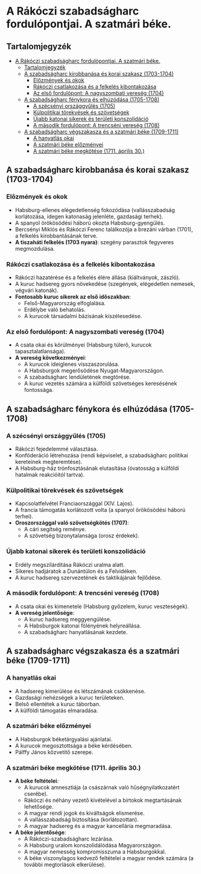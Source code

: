 # A Rákóczi szabadságharc fordulópontjai. A szatmári béke.

## Tartalomjegyzék
- [A Rákóczi szabadságharc fordulópontjai. A szatmári béke.](#a-rákóczi-szabadságharc-fordulópontjai-a-szatmári-béke)
  - [Tartalomjegyzék](#tartalomjegyzék)
  - [A szabadságharc kirobbanása és korai szakasz (1703-1704)](#a-szabadságharc-kirobbanása-és-korai-szakasz-1703-1704)
    - [Előzmények és okok](#előzmények-és-okok)
    - [Rákóczi csatlakozása és a felkelés kibontakozása](#rákóczi-csatlakozása-és-a-felkelés-kibontakozása)
    - [Az első fordulópont: A nagyszombati vereség (1704)](#az-első-fordulópont-a-nagyszombati-vereség-1704)
  - [A szabadságharc fénykora és elhúzódása (1705-1708)](#a-szabadságharc-fénykora-és-elhúzódása-1705-1708)
    - [A szécsényi országgyűlés (1705)](#a-szécsényi-országgyűlés-1705)
    - [Külpolitikai törekvések és szövetségek](#külpolitikai-törekvések-és-szövetségek)
    - [Újabb katonai sikerek és területi konszolidáció](#újabb-katonai-sikerek-és-területi-konszolidáció)
    - [A második fordulópont: A trencséni vereség (1708)](#a-második-fordulópont-a-trencséni-vereség-1708)
  - [A szabadságharc végszakasza és a szatmári béke (1709-1711)](#a-szabadságharc-végszakasza-és-a-szatmári-béke-1709-1711)
    - [A hanyatlás okai](#a-hanyatlás-okai)
    - [A szatmári béke előzményei](#a-szatmári-béke-előzményei)
    - [A szatmári béke megkötése (1711. április 30.)](#a-szatmári-béke-megkötése-1711-április-30)

## A szabadságharc kirobbanása és korai szakasz (1703-1704)

### Előzmények és okok

- Habsburg-ellenes elégedetlenség fokozódása (vallásszabadság korlátozása, idegen katonaság jelenléte, gazdasági terhek).
- A spanyol örökösödési háború okozta Habsburg-gyengülés.
- Bercsényi Miklós és Rákóczi Ferenc találkozója a brezáni várban (1701), a felkelés kirobbantásának terve.
- **A tiszaháti felkelés (1703 nyara)**: szegény parasztok fegyveres megmozdulása.

### Rákóczi csatlakozása és a felkelés kibontakozása

- Rákóczi hazatérése és a felkelés élére állása (kiáltványok, zászló).
- A kuruc hadsereg gyors növekedése (szegények, elégedetlen nemesek, végvári katonák).
- **Fontosabb kuruc sikerek az első időszakban**:
  - Felső-Magyarország elfoglalása.
  - Erdélybe való behatolás.
  - A kurucok társadalmi bázisának kiszélesedése.

### Az első fordulópont: A nagyszombati vereség (1704)

- A csata okai és körülményei (Habsburg túlerő, kurucok tapasztalatlansága).
- **A vereség következményei**:
  - A kurucok ideiglenes visszaszorulása.
  - A Habsburgok megerősödése Nyugat-Magyarországon.
  - A szabadságharc lendületének megtörése.
  - A kuruc vezetés számára a külföldi szövetséges keresésének fontossága.

## A szabadságharc fénykora és elhúzódása (1705-1708)

### A szécsényi országgyűlés (1705)

- Rákóczi fejedelemmé választása.
- Konföderáció létrehozása (rendi képviselet, a szabadságharc politikai kereteinek megteremtése).
- A Habsburg-ház trónfosztásának elutasítása (óvatosság a külföldi hatalmak reakcióitól tartva).

### Külpolitikai törekvések és szövetségek

- Kapcsolatfelvétel Franciaországgal (XIV. Lajos).
- A francia támogatás korlátozott volta (a spanyol örökösödési háború terhei).
- **Oroszországgal való szövetségkötés (1707)**:
  - A cári segítség reménye.
  - A szövetség bizonytalansága (orosz érdekek).

### Újabb katonai sikerek és területi konszolidáció

- Erdély megszilárdítása Rákóczi uralma alatt.
- Sikeres hadjáratok a Dunántúlon és a Felvidéken.
- A kuruc hadsereg szervezetének és taktikájának fejlődése.

### A második fordulópont: A trencséni vereség (1708)

- A csata okai és kimenetele (Habsburg győzelem, kuruc veszteségek).
- **A vereség jelentősége**:
  - A kuruc hadsereg meggyengülése.
  - A Habsburgok katonai fölényének helyreállása.
  - A szabadságharc hanyatlásának kezdete.

## A szabadságharc végszakasza és a szatmári béke (1709-1711)

### A hanyatlás okai

- A hadsereg kimerülése és létszámának csökkenése.
- Gazdasági nehézségek a kuruc területeken.
- Belső ellentétek a kuruc táborban.
- A külföldi támogatás elmaradása.

### A szatmári béke előzményei

- A Habsburgok béketárgyalási ajánlatai.
- A kurucok megosztottsága a béke kérdésében.
- Pálffy János közvetítő szerepe.

### A szatmári béke megkötése (1711. április 30.)

- **A béke feltételei**:
  - A kurucok amnesztiája (a császárnak való hűségnyilatkozatért cserébe).
  - Rákóczi és néhány vezető kivételével a birtokok megtartásának lehetősége.
  - A magyar rendi jogok és kiváltságok elismerése.
  - A vallásszabadság biztosítása (korlátozottan).
  - A magyar hadsereg és a magyar kancellária megmaradása.
- **A béke jelentősége**:
  - A Rákóczi-szabadságharc lezárása.
  - A Habsburg uralom konszolidálódása Magyarországon.
  - A magyar nemesség kompromisszuma a Habsburgokkal.
  - A béke viszonylagos kedvező feltételei a magyar rendek számára (a további megtorlások elkerülése).